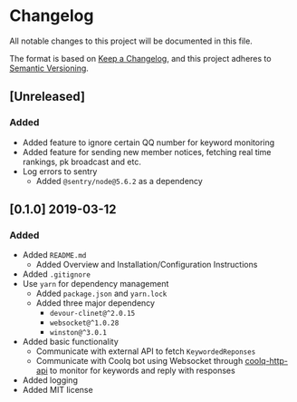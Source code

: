 # Changelog
All notable changes to this project will be documented in this file.

The format is based on [Keep a Changelog](https://keepachangelog.com/en/1.0.0/),
and this project adheres to [Semantic Versioning](https://semver.org/spec/v2.0.0.html).

## [Unreleased]
### Added
- Added feature to ignore certain QQ number for keyword monitoring
- Added feature for sending new member notices, fetching real time rankings, pk broadcast and etc.
- Log errors to sentry 
  - Added `@sentry/node@5.6.2` as a dependency

## [0.1.0] 2019-03-12
### Added
- Added `README.md`
  - Added Overview and Installation/Configuration Instructions
- Added `.gitignore`
- Use `yarn` for dependency management
  - Added `package.json` and `yarn.lock`
  - Added three major dependency
    - `devour-clinet@^2.0.15`
    - `websocket@^1.0.28`
    - `winston@^3.0.1`
- Added basic functionality
  - Communicate with external API to fetch `KeywordedReponses`
  - Communicate with Coolq bot using Websocket through [coolq-http-api](https://github.com/richardchien/coolq-http-api) to monitor for keywords and reply with responses
- Added logging
- Added MIT license
